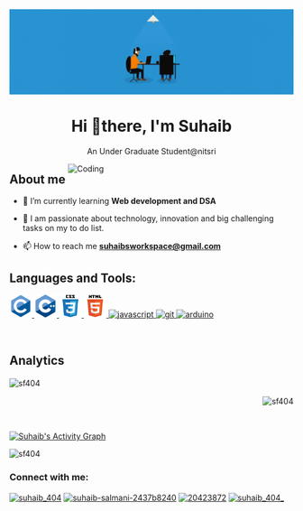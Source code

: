 
<img src="image.gif" align="center"> 
<h1 align="center">Hi 👋there, I'm Suhaib</h1>
<p align="center">An Under Graduate Student@nitsri</p>
<img align="right" alt="Coding" width="400" src="https://cdn.dribbble.com/users/1118376/screenshots/3604186/developer-dribbble.gif">

<h2>About me</h2>

- 🌱 I’m currently learning **Web development and DSA**

- 🍁 I am passionate about technology, innovation and big challenging tasks on my to do list.

- 📫 How to reach me **suhaibsworkspace@gmail.com**


<h2 align="left">Languages and Tools:</h2>
<p align="left"> <a href="https://www.cprogramming.com/" target="_blank" rel="noreferrer"> <img src="https://raw.githubusercontent.com/devicons/devicon/master/icons/c/c-original.svg" alt="c" width="40" height="40"/> </a> <a href="https://www.w3schools.com/cpp/" target="_blank" rel="noreferrer"> <img src="https://raw.githubusercontent.com/devicons/devicon/master/icons/cplusplus/cplusplus-original.svg" alt="cplusplus" width="40" height="40"/> </a> <a href="https://www.w3schools.com/css/" target="_blank" rel="noreferrer"> <img src="https://raw.githubusercontent.com/devicons/devicon/master/icons/css3/css3-original-wordmark.svg" alt="css3" width="40" height="40"/> </a>  <a href="https://www.w3.org/html/" target="_blank" rel="noreferrer"> <img src="https://raw.githubusercontent.com/devicons/devicon/master/icons/html5/html5-original-wordmark.svg" alt="html5" width="40" height="40"/> </a> <a href="https://developer.mozilla.org/en-US/docs/Web/JavaScript" target="_blank" rel="noreferrer"> <img src="https://img.icons8.com/color/48/000000/javascript.png" alt="javascript" width="40" height="40"/> </a> <a href="https://git-scm.com/" target="_blank" rel="noreferrer"> <img src="https://www.vectorlogo.zone/logos/git-scm/git-scm-icon.svg" alt="git" width="40" height="40"/> </a> <a href="https://www.arduino.cc/" target="_blank" rel="noreferrer"> <img src="https://cdn.worldvectorlogo.com/logos/arduino-1.svg" alt="arduino" width="40" height="40"/> </a> </p>
<br/>
<h2>Analytics</h2>
<p align="left"><img align="center" src="https://github-readme-streak-stats.herokuapp.com/?user=sf404&theme=black-ice&hide_border=true&stroke=0000&background=060A0CD0" alt="sf404" /></p>

<p align="right"><img align="center" src="https://github-readme-stats.vercel.app/api/top-langs?username=sf404&count_private=true&layout=compact&theme=react&hide_border=true&bg_color=0D1117" alt="sf404" /></p>

<br/>

<a href="https://github.com/HN026/github-readme-activity-graph"><img alt="Suhaib's Activity Graph" src="https://activity-graph.herokuapp.com/graph?username=SF404&bg_color=0D1117&color=5BCDEC&line=5BCDEC&point=FFFFFF&hide_border=true" /></a>
<br/>

<p align="left"> <img src="https://komarev.com/ghpvc/?username=sf404&label=Profile%20views" alt="sf404" /> </p>
<h3 align="left" color="blue">Connect with me:</h3>
<p align="left">
<a href="https://twitter.com/suhaib_404" target="blank"><img align="center" src="https://raw.githubusercontent.com/rahuldkjain/github-profile-readme-generator/master/src/images/icons/Social/twitter.svg" alt="suhaib_404" height="30" width="40" /></a>
<a href="https://linkedin.com/in/suhaib-salmani-2437b8240" target="blank"><img align="center" src="https://raw.githubusercontent.com/rahuldkjain/github-profile-readme-generator/master/src/images/icons/Social/linked-in-alt.svg" alt="suhaib-salmani-2437b8240" height="30" width="40" /></a>
<a href="https://stackoverflow.com/users/20423872" target="blank"><img align="center" src="https://raw.githubusercontent.com/rahuldkjain/github-profile-readme-generator/master/src/images/icons/Social/stack-overflow.svg" alt="20423872" height="30" width="40" /></a>
<a href="https://instagram.com/suhaib_404_" target="blank"><img align="center" src="https://raw.githubusercontent.com/rahuldkjain/github-profile-readme-generator/master/src/images/icons/Social/instagram.svg" alt="suhaib_404_" height="30" width="40" /></a>
</p>
